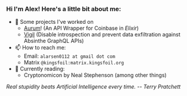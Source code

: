 ### Hi I'm Alex! Here's a little bit about me:

- 🔭 Some projects I've worked on
  - [Aurum](https://github.com/alex0112/aurum)! (An API Wrapper for Coinbase in *Elixir*)
  - [Vigil](https://github.com/podium/vigil) (Disable introspection and prevent data exfiltration against Absinthe GraphQL APIs)
- 📫 How to reach me: 
  - Email: `alarsen0112 at gmail dot com`
  - Matrix `@kingsfoil:matrix.kingsfoil.org`
- 📕 Currently reading:
  - Cryptonomicon by Neal Stephenson (among other things)


*Real stupidity beats Artificial Intelligence every time. -- Terry Pratchett*
